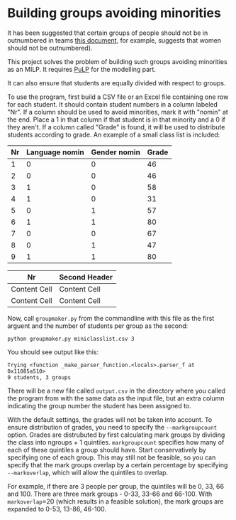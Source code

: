 Building groups avoiding minorities
===================================

It has been suggested that certain groups of people should not be in outnumbered in
teams [this document](http://info.catme.org/wp-content/uploads/Team-Maker_brochure_-_8_5x11_2013.pdf), for example, suggests that women should not be outnumbered). 

This project solves the problem of building such groups avoiding minorities as an MILP. It requires [PuLP](https://pypi.python.org/pypi/PuLP) for the modelling part.

It can also ensure that students are equally divided with respect to groups.

To use the program, first build a CSV file or an Excel file containing one row for each student.
It should contain student numbers in a column labeled "Nr".
If a column should be used to avoid minorities, mark it with "nomin" at the end.
Place a 1 in that column if that student is in that minority and a 0 if they aren't.
If a column called "Grade" is found, it will be used to distribute students according to grade.
An example of a small class list is included:


| Nr   | Language nomin | Gender nomin | Grade |
| ---- | -------------- | ------------ | ----- |
| 1    | 0              | 0            | 46    |
| 2    | 0              | 0            | 46    |
| 3    | 1              | 0            | 58    |
| 4    | 1              | 0            | 31    |
| 5    | 0              | 1            | 57    |
| 6    | 1              | 1            | 80    |
| 7    | 0              | 0            | 67    |
| 8     | 0              | 1            | 47    |
| 9    | 1              | 1            | 80    |


| Nr | Second Header |
| ------------- | ------------- |
| Content Cell  | Content Cell  |
| Content Cell  | Content Cell  |

Now, call `groupmaker.py` from the commandline with this file as the first arguent and the number of students per group as the second:

    python groupmaker.py miniclasslist.csv 3
    
You should see output like this:

    Trying <function _make_parser_function.<locals>.parser_f at 0x11085a510>
    9 students, 3 groups

There will be a new file called `output.csv` in the directory where you called the program from with the same data as the input file, but an extra column indicating the group number the student has been assigned to.

With the default settings, the grades will not be taken into account. 
To ensure distribution of grades, you need to specify the `--markgroupcount` option.
Grades are distrubuted by first calculating mark groups by dividing the class into ngroups + 1 quintiles.
`markgroupcount` specifies how many of each of these quintiles a group should have.
Start conservatively by specifying one of each group.
This may still not be feasible, so you can specify that the mark groups overlap by a certain percentage by specifying `--markoverlap`, which will allow the quintiles to overlap.

For example, if there are 3 people per group, the quintiles will be 0, 33, 66 and 100.
There are three mark groups - 0-33, 33-66 and 66-100.
With `markoverlap`=20 (which results in a feasible solution), the mark groups are expanded to 0-53, 13-86, 46-100.
